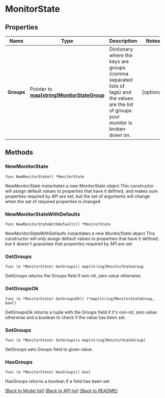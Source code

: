 # MonitorState

## Properties

Name | Type | Description | Notes
------------ | ------------- | ------------- | -------------
**Groups** | Pointer to [**map[string]MonitorStateGroup**](MonitorStateGroup.md) | Dictionary where the keys are groups (comma separated lists of tags) and the values are the list of groups your monitor is broken down on. | [optional] 

## Methods

### NewMonitorState

`func NewMonitorState() *MonitorState`

NewMonitorState instantiates a new MonitorState object
This constructor will assign default values to properties that have it defined,
and makes sure properties required by API are set, but the set of arguments
will change when the set of required properties is changed

### NewMonitorStateWithDefaults

`func NewMonitorStateWithDefaults() *MonitorState`

NewMonitorStateWithDefaults instantiates a new MonitorState object
This constructor will only assign default values to properties that have it defined,
but it doesn't guarantee that properties required by API are set

### GetGroups

`func (o *MonitorState) GetGroups() map[string]MonitorStateGroup`

GetGroups returns the Groups field if non-nil, zero value otherwise.

### GetGroupsOk

`func (o *MonitorState) GetGroupsOk() (*map[string]MonitorStateGroup, bool)`

GetGroupsOk returns a tuple with the Groups field if it's non-nil, zero value otherwise
and a boolean to check if the value has been set.

### SetGroups

`func (o *MonitorState) SetGroups(v map[string]MonitorStateGroup)`

SetGroups sets Groups field to given value.

### HasGroups

`func (o *MonitorState) HasGroups() bool`

HasGroups returns a boolean if a field has been set.


[[Back to Model list]](../README.md#documentation-for-models) [[Back to API list]](../README.md#documentation-for-api-endpoints) [[Back to README]](../README.md)


